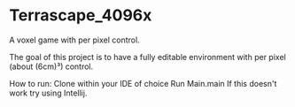 # Terrascape_4096x
A voxel game with per pixel control.

The goal of this project is to have a fully editable environment with per pixel (about (6cm)³) control.

How to run:
  Clone within your IDE of choice
  Run Main.main
If this doesn't work try using Intellij.
